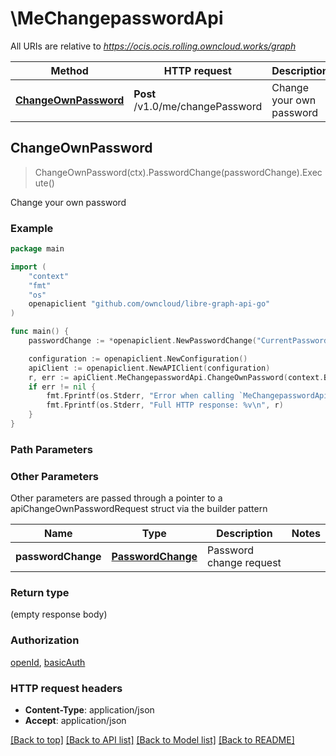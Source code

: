 # \MeChangepasswordApi

All URIs are relative to *https://ocis.ocis.rolling.owncloud.works/graph*

Method | HTTP request | Description
------------- | ------------- | -------------
[**ChangeOwnPassword**](MeChangepasswordApi.md#ChangeOwnPassword) | **Post** /v1.0/me/changePassword | Change your own password



## ChangeOwnPassword

> ChangeOwnPassword(ctx).PasswordChange(passwordChange).Execute()

Change your own password

### Example

```go
package main

import (
	"context"
	"fmt"
	"os"
	openapiclient "github.com/owncloud/libre-graph-api-go"
)

func main() {
	passwordChange := *openapiclient.NewPasswordChange("CurrentPassword_example", "NewPassword_example") // PasswordChange | Password change request

	configuration := openapiclient.NewConfiguration()
	apiClient := openapiclient.NewAPIClient(configuration)
	r, err := apiClient.MeChangepasswordApi.ChangeOwnPassword(context.Background()).PasswordChange(passwordChange).Execute()
	if err != nil {
		fmt.Fprintf(os.Stderr, "Error when calling `MeChangepasswordApi.ChangeOwnPassword``: %v\n", err)
		fmt.Fprintf(os.Stderr, "Full HTTP response: %v\n", r)
	}
}
```

### Path Parameters



### Other Parameters

Other parameters are passed through a pointer to a apiChangeOwnPasswordRequest struct via the builder pattern


Name | Type | Description  | Notes
------------- | ------------- | ------------- | -------------
 **passwordChange** | [**PasswordChange**](PasswordChange.md) | Password change request | 

### Return type

 (empty response body)

### Authorization

[openId](../README.md#openId), [basicAuth](../README.md#basicAuth)

### HTTP request headers

- **Content-Type**: application/json
- **Accept**: application/json

[[Back to top]](#) [[Back to API list]](../README.md#documentation-for-api-endpoints)
[[Back to Model list]](../README.md#documentation-for-models)
[[Back to README]](../README.md)

